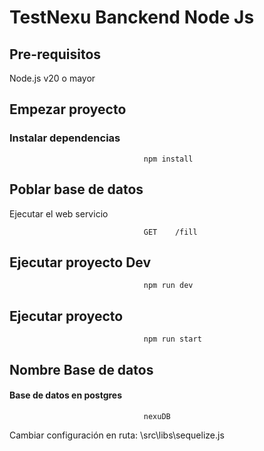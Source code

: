 # TestNexu Banckend Node Js

## Pre-requisitos
Node.js v20 o mayor

## Empezar proyecto
### Instalar dependencias
```
                              npm install
```


## Poblar base de datos
Ejecutar el web servicio

```
                              GET    /fill
```


## Ejecutar proyecto Dev

```
                              npm run dev
```


## Ejecutar proyecto

```
                              npm run start
```

## Nombre Base de datos
#### Base de datos en postgres

```
                              nexuDB
```
Cambiar configuración en ruta: \src\libs\sequelize.js